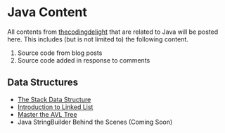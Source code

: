# Java Content

All contents from <a href="http://www.thecodingdelight.com">thecodingdelight</a> that are related to Java will be posted here. 
This includes (but is not limited to) the following content.

1. Source code from blog posts
2. Source code added in response to comments

## Data Structures

* <a href="http://www.thecodingdelight.com/stack-java/">The Stack Data Structure</a>
* <a href="http://www.thecodingdelight.com/introduction-linked-list/">Introduction to Linked List</a>
* <a href="http://www.thecodingdelight.com/avl-tree-implementation-java/">Master the AVL Tree</a>
* Java StringBuilder Behind the Scenes (Coming Soon)
